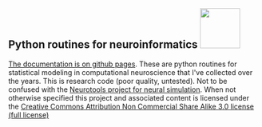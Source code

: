 
## Python routines for neuroinformatics <img src="https://user-images.githubusercontent.com/687425/200168839-cd5d2fe4-4dc4-434f-a49c-e4b329e2cb7b.svg" width="80" />

[The documentation is on github pages](http://michaelerule.github.io/neurotools/_build/html/index.html). These are python routines for statistical modeling in computational neuroscience that I've collected over the years. This is research code (poor quality, untested). Not to be confused with the [Neurotools project for neural simulation](http://neuralensemble.org/NeuroTools/). When not otherwise specified this project and associated content is licensed under the [Creative Commons Attribution Non Commercial Share Alike 3.0 license](https://creativecommons.org/licenses/by-nc-sa/3.0/) [(full license)](https://creativecommons.org/licenses/by-nc-sa/3.0/legalcode)

